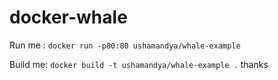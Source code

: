 # docker-whale

Run me : `docker run -p80:80 ushamandya/whale-example`

Build me: `docker build -t ushamandya/whale-example .`
thanks
